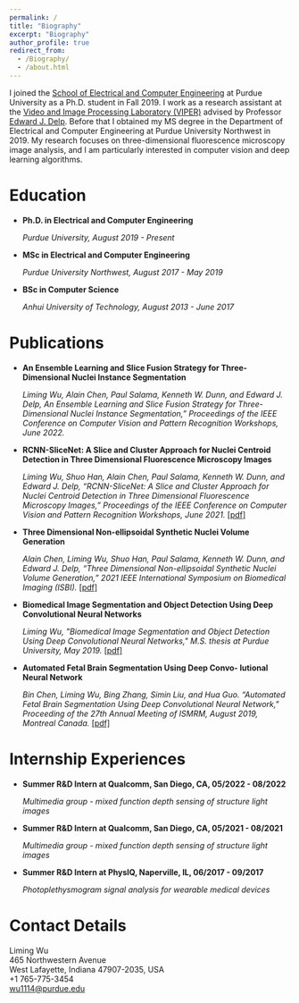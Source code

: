 ```yaml
---
permalink: /
title: "Biography"
excerpt: "Biography"
author_profile: true
redirect_from: 
  - /Biography/
  - /about.html
---
```


I joined the [School of Electrical and Computer Engineering](https://engineering.purdue.edu/ECE) at Purdue University as a Ph.D. student in Fall 2019. I work as a research assistant at the [Video and Image Processing Laboratory (VIPER)](https://engineering.purdue.edu/~ips/) advised by Professor [Edward J. Delp](https://engineering.purdue.edu/~ace/). Before that I obtained my MS degree in the Department of Electrical and Computer Engineering at Purdue University Northwest in 2019. My research focuses on three-dimensional fluorescence microscopy image analysis, and I am particularly interested in computer vision and deep learning algorithms. 

# Education
* **Ph.D. in Electrical and Computer Engineering**

  *Purdue University, August 2019 - Present*

* **MSc in Electrical and Computer Engineering**

  *Purdue University Northwest, August 2017 - May 2019*

* **BSc in Computer Science**

  *Anhui University of Technology, August 2013 - June 2017*

# Publications

* **An Ensemble Learning and Slice Fusion Strategy for Three-Dimensional Nuclei Instance Segmentation**
  
  *Liming Wu, Alain Chen, Paul Salama, Kenneth W. Dunn, and Edward J. Delp, An Ensemble Learning and Slice Fusion Strategy for Three-Dimensional Nuclei Instance Segmentation,” Proceedings of the IEEE Conference on Computer Vision and Pattern Recognition Workshops, June 2022.*
* **RCNN-SliceNet: A Slice and Cluster Approach for Nuclei Centroid Detection in Three Dimensional Fluorescence Microscopy Images**
  
  *Liming Wu, Shuo Han, Alain Chen, Paul Salama, Kenneth W. Dunn, and Edward J. Delp, “RCNN-SliceNet: A Slice and Cluster Approach for Nuclei Centroid Detection in Three Dimensional Fluorescence Microscopy Images,” Proceedings of the IEEE Conference on Computer Vision and Pattern Recognition Workshops, June 2021.* [[pdf]](https://openaccess.thecvf.com/content/CVPR2021W/CVMI/papers/Wu_RCNN-SliceNet_A_Slice_and_Cluster_Approach_for_Nuclei_Centroid_Detection_CVPRW_2021_paper.pdf)
* **Three Dimensional Non-ellipsoidal Synthetic Nuclei Volume Generation**
  
  *Alain Chen, Liming Wu, Shuo Han, Paul Salama, Kenneth W. Dunn, and Edward J. Delp, “Three Dimensional Non-ellipsoidal Synthetic Nuclei Volume Generation,” 2021 IEEE International Symposium on Biomedical Imaging (ISBI).* [[pdf]](https://ieeexplore.ieee.org/document/9434149)
* **Biomedical Image Segmentation and Object Detection Using Deep Convolutional Neural Networks**
  
  *Liming Wu, "Biomedical Image Segmentation and Object Detection Using Deep Convolutional Neural Networks," M.S. thesis at Purdue University, May 2019.* [[pdf]](https://hammer.purdue.edu/articles/thesis/Biomedical_Image_Segmentation_and_Object_Detection_Using_Deep_Convolutional_Neural_Networks/8051702)
* **Automated Fetal Brain Segmentation Using Deep Convo- lutional Neural Network**
  
  *Bin Chen, Liming Wu, Bing Zhang, Simin Liu, and Hua Guo. “Automated Fetal Brain Segmentation Using Deep Convolutional Neural Network," Proceeding of the 27th Annual Meeting of ISMRM, August 2019, Montreal Canada.* [[pdf]](http://indexsmart.mirasmart.com/ISMRM2019/PDFfiles/4797.html)

# Internship Experiences

* **Summer R&D Intern at Qualcomm, San Diego, CA, 05/2022 - 08/2022**
  
  *Multimedia group - mixed function depth sensing of structure light images*
* **Summer R&D Intern at Qualcomm, San Diego, CA, 05/2021 - 08/2021**
  
  *Multimedia group - mixed function depth sensing of structure light images*
* **Summer R&D Intern at PhysIQ, Naperville, IL, 06/2017 - 09/2017**
  
  *Photoplethysmogram signal analysis for wearable medical devices*


# Contact Details
Liming Wu\
465 Northwestern Avenue\
West Lafayette, Indiana 47907-2035, USA\
+1 765-775-3454\
wu1114@purdue.edu